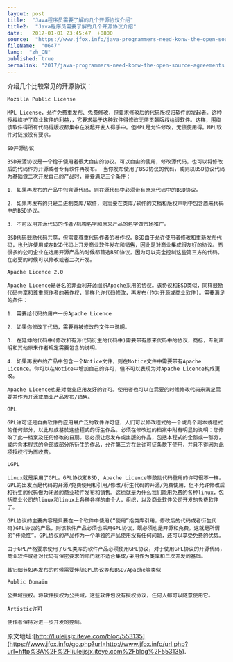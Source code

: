 ```yaml
---
layout: post
title:  "Java程序员需要了解的几个开源协议介绍"
title2:  "Java程序员需要了解的几个开源协议介绍"
date:   2017-01-01 23:45:47  +0800
source:  "https://www.jfox.info/java-programmers-need-konw-the-open-source-agreements.html"
fileName:  "0647"
lang:  "zh_CN"
published: true
permalink: "2017/java-programmers-need-konw-the-open-source-agreements.html"
---
```




介绍几个比较常见的开源协议：

    Mozilla Public License

    MPL License，允许免费重发布、免费修改，但要求修改后的代码版权归软件的发起者。这种授权维护了商业软件的利益，，它要求基于这种软件得修改无偿贡献版权给该软件。这样，围绕该软件得所有代码得版权都集中在发起开发人得手中。但MPL是允许修改，无偿使用得。MPL软件对链接没有要求。

    SD开源协议

    BSD开源协议是一个给于使用者很大自由的协议。可以自由的使用，修改源代码，也可以将修改后的代码作为开源或者专有软件再发布。 当你发布使用了BSD协议的代码，或则以BSD协议代码为基础做二次开发自己的产品时，需要满足三个条件：

    1. 如果再发布的产品中包含源代码，则在源代码中必须带有原来代码中的BSD协议。

    2. 如果再发布的只是二进制类库/软件，则需要在类库/软件的文档和版权声明中包含原来代码中的BSD协议。

    3. 不可以用开源代码的作者/机构名字和原来产品的名字做市场推广。

    BSD代码鼓励代码共享，但需要尊重代码作者的著作权。BSD由于允许使用者修改和重新发布代码，也允许使用或在BSD代码上开发商业软件发布和销售，因此是对商业集成很友好的协议。而很多的公司企业在选用开源产品的时候都首选BSD协议，因为可以完全控制这些第三方的代码，在必要的时候可以修改或者二次开发。

    Apache Licence 2.0

    Apache Licence是著名的非盈利开源组织Apache采用的协议。该协议和BSD类似，同样鼓励代码共享和尊重原作者的著作权，同样允许代码修改，再发布(作为开源或商业软件)。需要满足的条件：

    1. 需要给代码的用户一份Apache Licence

    2. 如果你修改了代码，需要再被修改的文件中说明。

    3. 在延伸的代码中(修改和有源代码衍生的代码中)需要带有原来代码中的协议，商标，专利声明和其他原来作者规定需要包含的说明。

    4. 如果再发布的产品中包含一个Notice文件，则在Notice文件中需要带有Apache Licence。你可以在Notice中增加自己的许可，但不可以表现为对Apache Licence构成更改。

    Apache Licence也是对商业应用友好的许可。使用者也可以在需要的时候修改代码来满足需要并作为开源或商业产品发布/销售。

    GPL

    GPL许可证是自由软件的应用最广泛的软件许可证，人们可以修改程式的一个或几个副本或程式的任何部分，以此形成基於这些程式的衍生作品。必须在修改过的档案中附有明显的说明：您修改了此一档案及任何修改的日期。您必须让您发布或出版的作品，包括本程式的全部或一部分，或内含本程式的全部或部分所衍生的作品，允许第三方在此许可证条款下使用，并且不得因为此项授权行为而收费。

    LGPL

    Linux就是采用了GPL。GPL协议和BSD, Apache Licence等鼓励代码重用的许可很不一样。GPL的出发点是代码的开源/免费使用和引用/修改/衍生代码的开源/免费使用，但不允许修改后和衍生的代码做为闭源的商业软件发布和销售。这也就是为什么我们能用免费的各种linux，包括商业公司的linux和linux上各种各样的由个人，组织，以及商业软件公司开发的免费软件了。

    GPL协议的主要内容是只要在一个软件中使用(“使用”指类库引用，修改后的代码或者衍生代码)GPL协议的产品，则该软件产品必须也采用GPL协议，既必须也是开源和免费。这就是所谓的”传染性”。GPL协议的产品作为一个单独的产品使用没有任何问题，还可以享受免费的优势。

    由于GPL严格要求使用了GPL类库的软件产品必须使用GPL协议，对于使用GPL协议的开源代码，商业软件或者对代码有保密要求的部门就不适合集成/采用作为类库和二次开发的基础。

    其它细节如再发布的时候需要伴随GPL协议等和BSD/Apache等类似

    Public Domain

    公共域授权。将软件授权为公共域，这些软件包没有授权协议，任何人都可以随意使用它。

    Artistic许可

    使作者保持对进一步开发的控制。

原文地址:[http://liuleijsjx.iteye.com/blog/553135](https://www.jfox.info/go.php?url=http://www.jfox.info/url.php?url=http%3A%2F%2Fliuleijsjx.iteye.com%2Fblog%2F553135).
